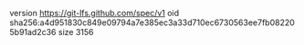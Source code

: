 version https://git-lfs.github.com/spec/v1
oid sha256:a4d951830c849e09794a7e385ec3a33d710ec6730563ee7fb082205b91ad2c36
size 3156
